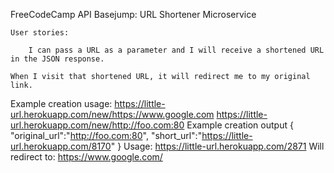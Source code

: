 FreeCodeCamp API Basejump: URL Shortener Microservice

    User stories:

        I can pass a URL as a parameter and I will receive a shortened URL in the JSON response.

    When I visit that shortened URL, it will redirect me to my original link.

Example creation usage:
https://little-url.herokuapp.com/new/https://www.google.com
https://little-url.herokuapp.com/new/http://foo.com:80
Example creation output
{ "original_url":"http://foo.com:80", "short_url":"https://little-url.herokuapp.com/8170" }
Usage:
https://little-url.herokuapp.com/2871
Will redirect to:
https://www.google.com/
